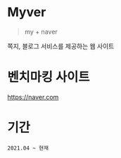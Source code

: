 # Myver
> my + naver

쪽지, 블로그 서비스를 제공하는 웹 사이트

# 벤치마킹 사이트
https://naver.com

# 기간
```2021.04 ~ 현재```

<!--
# 진행도
- 쪽지 ```60%```
- 블로그 ```50%```
--> 

